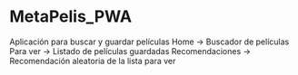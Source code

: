 # MetaPelis_PWA


Aplicación para buscar y guardar películas
Home -> Buscador de películas
Para ver -> Listado de películas guardadas
Recomendaciones -> Recomendación aleatoria de la lista para ver
